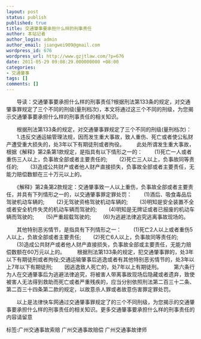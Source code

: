 ```yaml
---
layout: post
status: publish
published: true
title: 交通肇事要承担什么样的刑事责任
author: 本站记者
author_login: admin
author_email: jiangwei909@gmail.com
wordpress_id: 676
wordpress_url: http://www.gzjtlaw.com/?p=676
date: 2011-05-29 09:08:29.000000000 +08:00
categories:
- 交通肇事
tags: []
comments: []
---
```

　　导读：交通肇事要承担什么样的刑事责任?根据刑法第133条的规定，对交通肇事罪规定了三个不同的刑级(量刑档次)，本文将通过这三个不同的刑级，为您揭示交通肇事要承担什么样的刑事责任的相关知识。　　根据刑法第133条的规定，对交通肇事罪规定了三个不同的刑级(量刑档次)：　　1.违反交通运输管理法规，因而发生重大事故，致人重伤、死亡或者使公私财产遭受重大损失的，处3年以下有期徒刑或者拘役。　　此处所谓发生重大事故，根据《解释》第2条第1款规定，是指具有以下情形之一的：　　(1)死亡一人或者重伤三人以上，负事故全部或者主要责任的;　　(2)死亡三人以上，负事故同等责任的;　　(3)造成公共财产或者他人财产直接损失，负事故全部或者主要责任，无能力赔偿数额在三十万元以上的。　　《解释》第2条第2款规定：交通肇事致一人以上重伤，负事故全部或者主要责任，并具有下列情形之一的，以交通肇事罪定罪处罚：　　(1)酒后、吸食毒品后驾驶机动车辆的;　　(2)无驾驶资格驾驶机动车辆的;　　(3)明知是安全装置不全或者安全机件失灵的机动车辆而驾驶的;　　(4)明知是无牌证或者已报废的机动车辆而驾驶的;　　(5)严重超载驾驶的;　　(6)为逃避法律追究逃离事故现场的。　　其他特别恶劣情节，是指具有下列情形之一：　　(1)死亡2人以上或者重伤5人以上，负故全部或者主要责任;　　(2)死亡6人以上，负事故同等责任的;　　(3)造成公共财产或者他人财产直接损失，负事故全部或主要责任，无能力赔偿数额在60万元以上的。　　根据刑法第133条的规定，犯交通肇事罪的，处3年以下有期徒刑或者拘役;交通运输肇事后逃逸或者有其他特别恶劣情节的，处3年以上7年以下有期徒刑;　　因逃逸致人死亡的，处7年以上有期徒刑。　　第六条行为人在交通肇事后为逃避法律追究，将被害人带离事故现场后隐藏或者遗弃，致使被害人无法得到救助而死亡或者严重残疾的，应当分别依照刑法第二百三十二条、第二百三十四条第二款的规定，以故意杀人罪或者故意伤害罪定罪处罚。　　以上是法律快车网通过交通肇事罪规定了的三个不同刑级，为您揭示的交通肇事要承担什么样的刑事责任的相关知识。更多交通肇事要承担什么样的刑事责任的内容请留意标签:广州交通事故索赔 广州交通事故赔偿 广州交通事故律师
